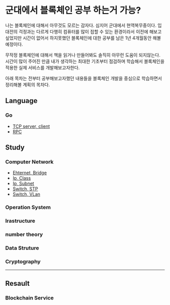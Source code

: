 # 군대에서 블록체인 공부 하는거 가능?

나는 블록체인에 대해서 아무것도 모르는 감자다. 심지어 군대에서 현역복무중이다.
입대전의 걱정과는 다르게 다행히 컴퓨터를 많이 접할 수 있는 환경이라서 이전에 해보고싶었지만 시간이 없어서 하지못했던 블록체인에 대한 공부를 남은 1년 4개월동안 해볼 예정이다.

무작정 블록체인에 대해서 책을 읽거나 만들어봐도 솔직히 아무런 도움이 되지않는다. 시간이 많이 주어진 만큼 내가 생각하는 최대한 기초부터 점검하며 학습해서 블록체인을 적용한 실제 서비스를 개발해보고자한다.

아래 목차는 전부터 공부해보고자했던 내용들을 블록체인 개발을 중심으로 학습하면서 정리해볼 계획의 목차다.

## Language

### Go 

- [TCP server, client](./tcp/)
- [RPC](./rpc/)


## Study
### Computer Network

- [Ehternet, Bridge](./posting/network/ethernet.md)
- [Ip, Class](./posting/network/ip.md)
- [Ip, Subnet](./posting/network/subnet.md)
- [Switch, STP](./posting/network/stp.md)
- [Switch, VLan]('./posting/network/vlan.md')

### Operation System

### Irastructure

### number theory

### Data Struture

### Cryptography
----
## Resault

### Blockchain Service






